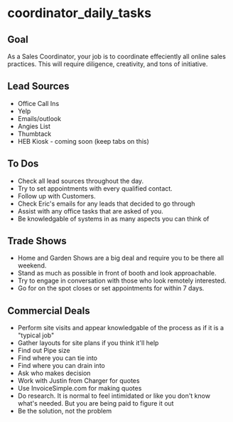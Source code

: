 # coordinator_daily_tasks

## Goal
As a Sales Coordinator, your job is to coordinate effeciently all online sales practices. This will require diligence, creativity,
and tons of initiative.

## Lead Sources
- Office Call Ins
- Yelp 
- Emails/outlook
- Angies List
- Thumbtack
- HEB Kiosk - coming soon (keep tabs on this)

## To Dos
- Check all lead sources throughout the day.
- Try to set appointments with every qualified contact.
- Follow up with Customers.
- Check Eric's emails for any leads that decided to go through
- Assist with any office tasks that are asked of you.
- Be knowledgable of systems in as many aspects you can think of

## Trade Shows
- Home and Garden Shows are a big deal and require you to be there all weekend. 
- Stand as much as possible in front of booth and look approachable. 
- Try to engage in conversation with those who look remotely interested.
- Go for on the spot closes or set appointments for within 7 days.

## Commercial Deals
- Perform site visits and appear knowledgable of the process as if it is a "typical job"
- Gather layouts for site plans if you think it'll help
- Find out Pipe size
- Find where you can tie into
- Find where you can drain into
- Ask who makes decision
- Work with Justin from Charger for quotes
- Use InvoiceSimple.com for making quotes
- Do research. It is normal to feel intimidated or like you don't know what's needed. But you are being paid to figure it out
- Be the solution, not the problem
